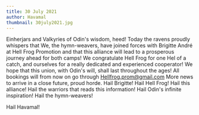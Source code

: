 ```yaml
---
title: 30 July 2021
author: Havamal
thumbnail: 30july2021.jpg
---
```

Einherjars and Valkyries of Odin's wisdom, heed! 
Today the ravens proudly whispers that We, the hymn-weavers, have joined forces with Brigitte André at Hell Frog Promotion  and that this alliance will lead to a prosperous journey ahead for both camps! 
We congratulate Hell Frog for one Hel of a catch, and ourselves for a really dedicated and experienced cooperator! We hope that this union, with Odin's will, shall last throughout the ages! 
All bookings will from now on go through [Hellfrog.prom@gmail.com](<mailto: Hellfrog.prom@gmail.com>)
More news to arrive in a close future, proud horde. 
Hail Brigitte! Hail Hell Frog! Hail this alliance! Hail the warriors that reads this information! Hail Odin's infinite inspiration! Hail the hymn-weavers! 

Hail Havamal!
